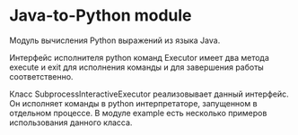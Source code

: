 # Java-to-Python module

Модуль вычисления Python выражений из языка Java.

Интерфейс исполнителя python команд Executor имеет два метода execute и
exit для исполнения команды и для завершения работы соответственно. 

Класс SubprocessInteractiveExecutor реализовывает данный интерфейс.
Он исполняет команды в python интерпретаторе,
запущенном в отдельном процессе.
В модуле example есть несколько примеров использования данного класса.